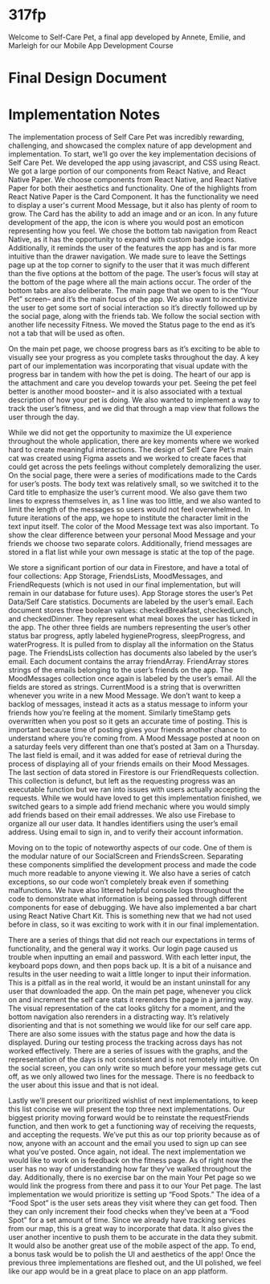 # 317fp
Welcome to Self-Care Pet, a final app developed by Annete, Emilie, and Marleigh for our Mobile App Development Course
# Final Design Document


# Implementation Notes
The implementation process of Self Care Pet was incredibly rewarding, challenging, and showcased the complex nature of app development and implementation. To start, we’ll go over the key implementation decisions of Self Care Pet. We developed the app using javascript, and CSS using React. We got a large portion of our components from React Native, and React Native Paper. We choose components from React Native, and React Native Paper for both their aesthetics and functionality. One of the highlights from React Native Paper is the Card Component. It has the functionality we need to display a user's current Mood Message, but it also has plenty of room to grow. The Card has the ability to add an image and or an icon. In any future development of the app, the icon is where you would post an emoticon representing how you feel. We chose the bottom tab navigation from React Native, as it has the opportunity to expand with custom badge icons. Additionally, it reminds the user of the features the app has and is far more intuitive than the drawer navigation. We made sure to leave the Settings page up at the top corner to signify to the user that it was much different than the five options at the bottom of the page. The user’s focus will stay at the bottom of the page where all the main actions occur. The order of the bottom tabs are also deliberate. The main page that we open to is the “Your Pet” screen– and it’s the main focus of the app. We also want to incentivize the user to get some sort of social interaction so it’s directly followed up by the social page, along with the friends tab. We follow the social section with another life necessity Fitness. We moved the Status page to the end as it’s not a tab that will be used as often.

On the main pet page, we choose progress bars as it’s exciting to be able to visually see your progress as you complete tasks throughout the day. A key part of our implementation was incorporating that visual update with the progress bar in tandem with how the pet is doing. The heart of our app is the attachment and care you develop towards your pet. Seeing the pet feel better is another mood booster– and it is also associated with a textual description of how your pet is doing. We also wanted to implement a way to track the user’s fitness, and we did that through a map view that follows the user through the day.

While we did not get the opportunity to maximize the UI experience throughout the whole application, there are key moments where we worked hard to create meaningful interactions. The design of Self Care Pet’s main cat was created using Figma assets and we worked to create faces that could get across the pets feelings without completely demoralizing the user. On the social page, there were a series of modifications made to the Cards for user’s posts. The body text was relatively small, so we switched it to the Card title to emphasize the user’s current mood. We also gave them two lines to express themselves in, as 1 line was too little, and we also wanted to limit the length of the messages so users would not feel overwhelmed. In future iterations of the app, we hope to institute the character limit in the text input itself. The color of the Mood Message text was also important. To show the clear difference between your personal Mood Message and your friends we choose two separate colors. Additionally, friend messages are stored in a flat list while your own message is static at the top of the page.

We store a significant portion of our data in Firestore, and have a total of four collections: App Storage, FriendsLists, MoodMessages, and FriendRequests (which is not used in our final implementation, but will remain in our database for future uses). App Storage stores the user’s Pet Data/Self Care statistics. Documents are labeled by the user’s email. Each document stores three boolean values: checkedBreakfast, checkedLunch, and checkedDinner. They represent what meal boxes the user has ticked in the app. The other three fields are numbers representing the user’s other status bar progress, aptly labeled hygieneProgress, sleepProgress, and waterProgress. It is pulled from to display all the information on the Status page. The FriendsLists collection has documents also labeled by the user’s email. Each document contains the array friendArray. FriendArray stores strings of the emails  belonging to the user’s friends on the app. The MoodMessages collection once again is labeled by the user’s email. All the fields are stored as strings. CurrentMood is a string that is overwritten whenever you write in a new Mood Message. We don’t want to keep a backlog of messages, instead it acts as a status message to inform your friends how you’re feeling at the moment. Similarly timeStamp gets overwritten when you post so it gets an accurate time of posting. This is important because time of posting gives your friends another chance to understand where you’re coming from. A Mood Message posted at noon on a saturday feels very different than one that’s posted at 3am on a Thursday. The last field is email, and it was added for ease of retrieval during the process of displaying all of your friends emails on their Mood Messages. The last section of data stored in Firestore is our FriendRequests collection. This collection is defunct, but left as the requesting progress was an executable function but we ran into issues with users actually accepting the requests. While we would have loved to get this implementation finished, we switched gears to a simple add friend mechanic where you would simply add friends based on their email addresses. We also use Firebase to organize all our user data. It handles identifiers using the user’s email address. Using email to sign in, and to verify their account information.

Moving on to the topic of noteworthy aspects of our code. One of them is the modular nature of our SocialScreen and FriendsScreen. Separating these components simplified the development process and made the code much more readable to anyone viewing it. We also have a series of catch exceptions, so our code won’t completely break even if something malfunctions. We have also littered helpful console logs throughout the code to demonstrate what information is being passed through different components for ease of debugging. We have also implemented a bar chart using React Native Chart Kit. This is something new that we had not used before in class, so it was exciting to work with it in our final implementation.

There are a series of things that did not reach our expectations in terms of functionality, and the general way it works. Our login page caused us trouble when inputting an email and password. With each letter input, the keyboard pops down, and then pops back up. It is a bit of a nuisance and results in the user needing to wait a little longer to input their information. This is a pitfall as in the real world, it would be an instant uninstall for any user that downloaded the app. On the main pet page, whenever you click on and increment the self care stats it rerenders the page in a jarring way. The visual representation of the cat looks glitchy for a moment, and the bottom navigation also rerenders in a distracting way. It’s relatively disorienting and that is not something we would like for our self care app. There are also some issues with the status page and how the data is displayed. During our testing process the tracking across days has not worked effectively. There are a series of issues with the graphs, and the representation of the days is not consistent and is not remotely intuitive. On the social screen, you can only write so much before your message gets cut off, as we only allowed two lines for the message. There is no feedback to the user about this issue and that is not ideal.

Lastly we’ll present our prioritized wishlist of next implementations, to keep this list concise we will present the top three next implementations. Our biggest priority moving forward would be to reinstate the requestFriends function, and then work to get a functioning way of receiving the requests, and accepting the requests. We’ve put this as our top priority because as of now, anyone with an account and the email you used to sign up can see what you’ve posted. Once again, not ideal. The next implementation we would like to work on is feedback on the fitness page. As of right now the user has no way of understanding how far they’ve walked throughout the day. Additionally, there is no exercise bar on the main Your Pet page so we would link the progress from there and pass it to our Your Pet page. The last implementation we would prioritize is setting up “Food Spots.” The idea of a “Food Spot” is the user sets areas they visit where they can get food. Then they can only increment their food checks when they’ve been at a “Food Spot” for a set amount of time. Since we already have tracking services from our map, this is a great way to incorporate that data. It also gives the user another incentive to push them to be accurate in the data they submit. It would also be another great use of the mobile aspect of the app. To end, a bonus task would be to polish the UI and aesthetics of the app! Once the previous three implementations are fleshed out, and the UI polished, we feel like our app would be in a great place to place on an app platform.
